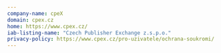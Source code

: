 ```yaml
---
company-name: cpeX
domain: cpex.cz
home: https://www.cpex.cz/
iab-listing-name: "Czech Publisher Exchange z.s.p.o."
privacy-policy: https://www.cpex.cz/pro-uzivatele/ochrana-soukromi/
---
```




